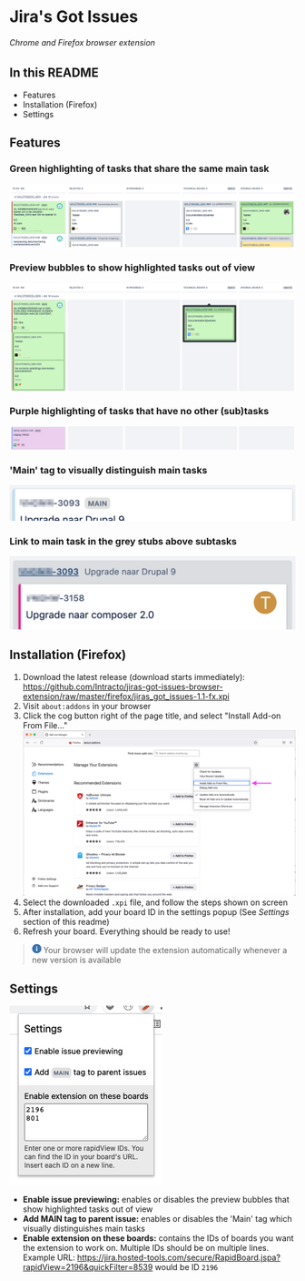 # Jira's Got Issues
###### Chrome and Firefox browser extension

## In this README
* Features
* Installation (Firefox)
* Settings

## Features
### Green highlighting of tasks that share the same main task
![alt text](images/readme/demo_1.png "Green highlight demo")

### Preview bubbles to show highlighted tasks out of view
![alt text](images/readme/demo_3.png "Preview demo")

### Purple highlighting of tasks that have no other (sub)tasks
![alt text](images/readme/demo_2.png "Purple highlight demo")

### 'Main' tag to visually distinguish main tasks
![alt text](images/readme/demo_4.png "Main tag demo")

### Link to main task in the grey stubs above subtasks
![alt text](images/readme/demo_5.png "Linking demo")

## Installation (Firefox)
1. Download the latest release (download starts immediately): https://github.com/Intracto/jiras-got-issues-browser-extension/raw/master/firefox/jiras_got_issues-1.1-fx.xpi
1. Visit `about:addons` in your browser
1. Click the cog button right of the page title, and select "Install Add-on From File..."
   ![alt text](images/readme/firefox_install.png "Firefox installation")
1. Select the downloaded `.xpi` file, and follow the steps shown on screen
1. After installation, add your board ID in the settings popup (See _Settings_ section of this readme)
1. Refresh your board. Everything should be ready to use!

> ![alt text](images/readme/information.png "Information icon") Your browser will update the extension automatically whenever a new version is available


## Settings
![alt text](images/readme/demo_6.png "Settings")
- **Enable issue previewing:** enables or disables the preview bubbles that show highlighted tasks out of view
- **Add MAIN tag to parent issue:** enables or disables the 'Main' tag which visually distinguishes main tasks
- **Enable extension on these boards:** contains the IDs of boards you want the extension to work on. Multiple IDs should be on multiple lines. Example URL: https://jira.hosted-tools.com/secure/RapidBoard.jspa?rapidView=2196&quickFilter=8539 would be ID `2196`
